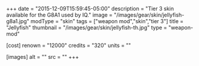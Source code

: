 +++
date = "2015-12-09T15:59:45-05:00"
description = "Tier 3 skin available for the G8A1 used by IQ."
image = "/images/gear/skin/jellyfish-g8a1.jpg"
modType = "skin"
tags = ["weapon mod","skin","tier 3"]
title = "Jellyfish"
thumbnail = "/images/gear/skin/jellyfish-th.jpg"
type = "weapon-mod"

[cost]
  renown = "12000"
  credits = "320"
  units = ""

[images]
  alt = ""
  src = ""
+++

